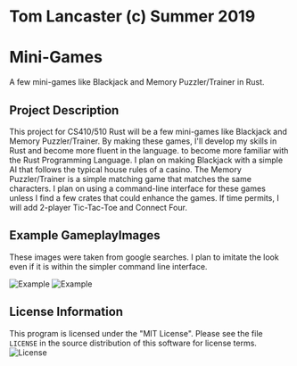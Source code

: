 
# Tom Lancaster (c) Summer 2019

# Mini-Games
A few mini-games like Blackjack and Memory Puzzler/Trainer in Rust. 

## Project Description
  
  This project for CS410/510 Rust will be a few mini-games like Blackjack and Memory Puzzler/Trainer. 
  By making these games, I'll develop my skills in Rust and become more fluent in the language. 
  to become more familiar with the Rust Programming Language. I plan on making Blackjack with a simple AI that 
  follows the typical house rules of a casino. The Memory Puzzler/Trainer is a simple matching game that matches 
  the same characters. I plan on using a command-line interface for these games unless I find a few crates that
  could enhance the games. If time permits, I will add 2-player Tic-Tac-Toe and Connect Four. 

## Example GameplayImages
  
  These images were taken from google searches. I plan to imitate the look even if it is within the simpler
  command line interface.


![Example](images/blackjack.png)
![Example](images/memory_puzzler.png)

## License Information

This program is licensed under the "MIT License".  Please
see the file `LICENSE` in the source distribution of this
software for license terms.
![License](LICENSE)
